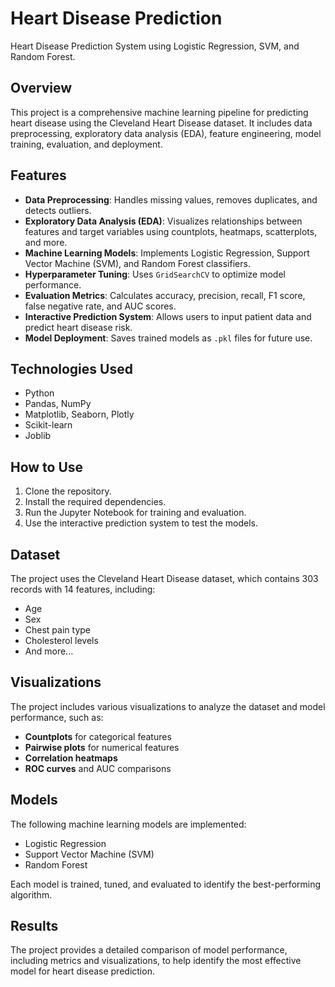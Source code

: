 # Heart Disease Prediction

Heart Disease Prediction System using Logistic Regression, SVM, and Random Forest.

## Overview

This project is a comprehensive machine learning pipeline for predicting heart disease using the Cleveland Heart Disease dataset. It includes data preprocessing, exploratory data analysis (EDA), feature engineering, model training, evaluation, and deployment.

## Features

- **Data Preprocessing**: Handles missing values, removes duplicates, and detects outliers.
- **Exploratory Data Analysis (EDA)**: Visualizes relationships between features and target variables using countplots, heatmaps, scatterplots, and more.
- **Machine Learning Models**: Implements Logistic Regression, Support Vector Machine (SVM), and Random Forest classifiers.
- **Hyperparameter Tuning**: Uses `GridSearchCV` to optimize model performance.
- **Evaluation Metrics**: Calculates accuracy, precision, recall, F1 score, false negative rate, and AUC scores.
- **Interactive Prediction System**: Allows users to input patient data and predict heart disease risk.
- **Model Deployment**: Saves trained models as `.pkl` files for future use.

## Technologies Used

- Python
- Pandas, NumPy
- Matplotlib, Seaborn, Plotly
- Scikit-learn
- Joblib

## How to Use

1. Clone the repository.
2. Install the required dependencies.
3. Run the Jupyter Notebook for training and evaluation.
4. Use the interactive prediction system to test the models.

## Dataset

The project uses the Cleveland Heart Disease dataset, which contains 303 records with 14 features, including:
- Age
- Sex
- Chest pain type
- Cholesterol levels
- And more...

## Visualizations

The project includes various visualizations to analyze the dataset and model performance, such as:

- **Countplots** for categorical features
- **Pairwise plots** for numerical features
- **Correlation heatmaps**
- **ROC curves** and AUC comparisons

## Models

The following machine learning models are implemented:

- Logistic Regression
- Support Vector Machine (SVM)
- Random Forest

Each model is trained, tuned, and evaluated to identify the best-performing algorithm.

## Results

The project provides a detailed comparison of model performance, including metrics and visualizations, to help identify the most effective model for heart disease prediction.
